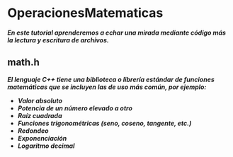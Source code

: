 # OperacionesMatematicas

**_En este tutorial aprenderemos a echar una mirada mediante código más la lectura y escritura de archivos._**

## math.h

**_El lenguaje C++ tiene una biblioteca o librería estándar de funciones matemáticas que se incluyen las de uso más común, por ejemplo:_**

- **_Valor absoluto_**
- **_Potencia de un número elevado a otro_**
- **_Raíz cuadrada_**
- **_Funciones trigonométricas (seno, coseno, tangente, etc.)_**
- **_Redondeo_**
- **_Exponenciación_**
- **_Logaritmo decimal_**
